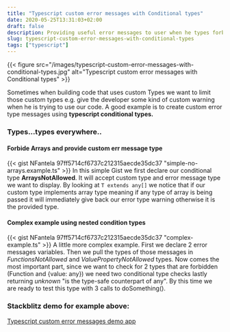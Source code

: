 ```yaml
---
title: "Typescript custom error messages with Conditional types"
date: 2020-05-25T13:31:03+02:00
draft: false
description: Providing useful error messages to user when he types forbidden types in his code.
slug: typescript-custom-error-messages-with-conditional-types
tags: ["typescript"]
---
```

{{< figure src="/images/typescript-custom-error-messages-with-conditional-types.jpg" alt="Typescript custom error messages with Conditional types" >}}

Sometimes when building code that uses custom Types we want to limit those custom types e.g. give the developer some kind of custom
warning when he is trying to use our code. A good example is to create custom error type messages using **typescript conditional types.**

### Types...types everywhere..

#### Forbide Arrays and provide custom err message type
{{< gist NFantela 97ff5714cf6737c212315aecde35dc37 "simple-no-arrays.example.ts" >}}
In this simple Gist we first declare our conditional type **ArraysNotAllowed**. It will accept custom type and error message
type we want to display. By looking at `T extends any[]` we notice that if our custom type implements array type meaning if any type of
array is being passed it will immediately give back our error type warning otherwise it is the provided type.

#### Complex example using nested condition types
{{< gist NFantela 97ff5714cf6737c212315aecde35dc37 "complex-example.ts" >}}
A little more complex example. First we declare 2 error messages variables. Then we pull the types of those messages in *FunctionsNotAllowed* and *ValuePropertyNotAllowed* types.
Now comes the most important part, since we want to check for 2 types that are forbidden (Function and {value: any}) we need two conditional type checks lastly returning *unknown* "is the type-safe counterpart of any".
By this time we are ready to test this type with  3 calls to doSomething().

### Stackblitz demo for example above:
[Typescript custom error messages demo app](https://stackblitz.com/edit/typescript-custom-error-messages-with-conditional-types)